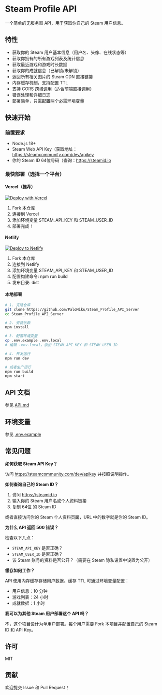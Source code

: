 # Steam Profile API

一个简单的无服务器 API，用于获取你自己的 Steam 用户信息。

## 特性

- 获取你的 Steam 用户基本信息（用户名、头像、在线状态等）
- 获取你拥有的所有游戏列表及统计信息
- 获取最近游戏和游戏时长数据
- 获取你的成就信息（已解锁/未解锁）
- 返回所有相关图片的 Steam CDN 直接链接
- 内存缓存机制，支持配置 TTL
- 支持 CORS 跨域调用（适合前端直接调用）
- 错误处理和详细日志
- 部署简单，只需配置两个必需环境变量

## 快速开始

### 前置要求

- Node.js 18+
- Steam Web API Key（获取地址：<https://steamcommunity.com/dev/apikey>
- 你的 Steam ID 64位号码（查询：<https://steamid.io>

### 最快部署（选择一个平台）

#### Vercel（推荐）

[![Deploy with Vercel](https://vercel.com/button)](https://vercel.com/new/clone?repository-url=https%3A%2F%2Fgithub.com%2FPaloMiku%2FSteam_Profile_API_Server&env=STEAM_API_KEY,STEAM_USER_ID,CACHE_TTL_USER_MINUTES,CACHE_TTL_GAMES_HOURS,CACHE_TTL_ACHIEVEMENTS_HOURS)

1. Fork 本仓库
2. 连接到 Vercel
3. 添加环境变量 STEAM_API_KEY 和 STEAM_USER_ID
4. 部署完成！

#### Netlify

[![Deploy to Netlify](https://www.netlify.com/img/deploy/button.svg)](https://app.netlify.com/start/deploy?repository=https://github.com/PaloMiku/Steam_Profile_API_Server)

1. Fork 本仓库
2. 连接到 Netlify
3. 添加环境变量 STEAM_API_KEY 和 STEAM_USER_ID
4. 配置构建命令: npm run build
5. 发布目录: dist

#### 本地部署

```bash
# 1. 克隆仓库
git clone https://github.com/PaloMiku/Steam_Profile_API_Server
cd Steam_Profile_API_Server

# 2. 安装依赖
npm install

# 3. 配置环境变量
cp .env.example .env.local
# 编辑 .env.local，添加 STEAM_API_KEY 和 STEAM_USER_ID

# 4. 开发运行
npm run dev

# 或者生产运行
npm run build
npm start
```

## API 文档

参见 [API.md](./API.md)

## 环境变量

参见 [.env.example](./.env.example)

## 常见问题

**如何获取 Steam API Key？**

访问 <https://steamcommunity.com/dev/apikey> 并按照说明操作。

**如何查询自己的 Steam ID？**

1. 访问 <https://steamid.io>
2. 输入你的 Steam 用户名或个人资料链接
3. 复制 64位 的 Steam ID

或者直接访问你的 Steam 个人资料页面，URL 中的数字就是你的 Steam ID。

**为什么 API 返回 500 错误？**

检查以下几点：
- `STEAM_API_KEY` 是否正确？
- `STEAM_USER_ID` 是否正确？
- 该 Steam 账号的资料是否公开？（需要在 Steam 隐私设置中设置为公开）

**缓存如何工作？**

API 使用内存缓存存储用户数据。缓存 TTL 可通过环境变量配置：
- 用户信息：10 分钟
- 游戏列表：24 小时
- 成就数据：1 小时

**我可以为其他 Steam 用户部署这个 API 吗？**

不，这个项目设计为单用户部署。每个用户需要 Fork 本项目并配置自己的 Steam ID 和 API Key。

## 许可

MIT

## 贡献

欢迎提交 Issue 和 Pull Request！
